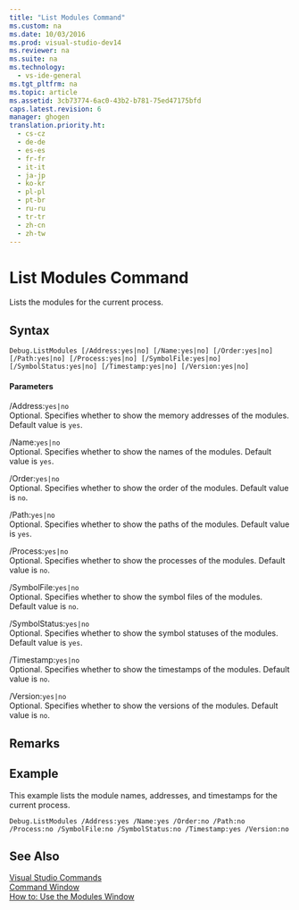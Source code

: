 ```yaml
---
title: "List Modules Command"
ms.custom: na
ms.date: 10/03/2016
ms.prod: visual-studio-dev14
ms.reviewer: na
ms.suite: na
ms.technology: 
  - vs-ide-general
ms.tgt_pltfrm: na
ms.topic: article
ms.assetid: 3cb73774-6ac0-43b2-b781-75ed47175bfd
caps.latest.revision: 6
manager: ghogen
translation.priority.ht: 
  - cs-cz
  - de-de
  - es-es
  - fr-fr
  - it-it
  - ja-jp
  - ko-kr
  - pl-pl
  - pt-br
  - ru-ru
  - tr-tr
  - zh-cn
  - zh-tw
---
```

# List Modules Command
Lists the modules for the current process.  
  
## Syntax  
  
```  
Debug.ListModules [/Address:yes|no] [/Name:yes|no] [/Order:yes|no]  
[/Path:yes|no] [/Process:yes|no] [/SymbolFile:yes|no]  
[/SymbolStatus:yes|no] [/Timestamp:yes|no] [/Version:yes|no]  
```  
  
#### Parameters  
 /Address:`yes|no`  
 Optional. Specifies whether to show the memory addresses of the modules. Default value is `yes`.  
  
 /Name:`yes|no`  
 Optional. Specifies whether to show the names of the modules. Default value is `yes`.  
  
 /Order:`yes|no`  
 Optional. Specifies whether to show the order of the modules. Default value is `no`.  
  
 /Path:`yes|no`  
 Optional. Specifies whether to show the paths of the modules. Default value is `yes`.  
  
 /Process:`yes|no`  
 Optional. Specifies whether to show the processes of the modules. Default value is `no`.  
  
 /SymbolFile:`yes|no`  
 Optional. Specifies whether to show the symbol files of the modules. Default value is `no`.  
  
 /SymbolStatus:`yes|no`  
 Optional. Specifies whether to show the symbol statuses of the modules. Default value is `yes`.  
  
 /Timestamp:`yes|no`  
 Optional. Specifies whether to show the timestamps of the modules. Default value is `no`.  
  
 /Version:`yes|no`  
 Optional. Specifies whether to show the versions of the modules. Default value is `no`.  
  
## Remarks  
  
## Example  
 This example lists the module names, addresses, and timestamps for the current process.  
  
```  
Debug.ListModules /Address:yes /Name:yes /Order:no /Path:no /Process:no /SymbolFile:no /SymbolStatus:no /Timestamp:yes /Version:no  
```  
  
## See Also  
 [Visual Studio Commands](../VS_IDE/Visual-Studio-Commands.md)   
 [Command Window](../VS_IDE/Command-Window.md)   
 [How to: Use the Modules Window](../VS_debugger/How-to--Use-the-Modules-Window.md)